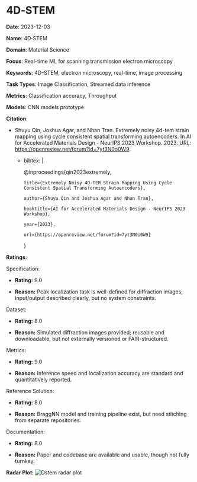 # 4D‑STEM


**Date**: 2023-12-03


**Name**: 4D‑STEM


**Domain**: Material Science


**Focus**: Real-time ML for scanning transmission electron microscopy


**Keywords**: 4D-STEM, electron microscopy, real-time, image processing


**Task Types**: Image Classification, Streamed data inference


**Metrics**: Classification accuracy, Throughput


**Models**: CNN models  prototype 


**Citation**:


- Shuyu Qin, Joshua Agar, and Nhan Tran. Extremely noisy 4d-tem strain mapping using cycle consistent spatial transforming autoencoders. In AI for Accelerated Materials Design - NeurIPS 2023 Workshop. 2023. URL: https://openreview.net/forum?id=7yt3N0o0W9.

  - bibtex: |

      @inproceedings{qin2023extremely,

        title={Extremely Noisy 4D-TEM Strain Mapping Using Cycle Consistent Spatial Transforming Autoencoders},

        author={Shuyu Qin and Joshua Agar and Nhan Tran},

        booktitle={AI for Accelerated Materials Design - NeurIPS 2023 Workshop},

        year={2023},

        url={https://openreview.net/forum?id=7yt3N0o0W9}

      }



**Ratings:**


Specification:


  - **Rating:** 9.0


  - **Reason:** Peak localization task is well-defined for diffraction images; input/output described clearly, but no system constraints.


Dataset:


  - **Rating:** 8.0


  - **Reason:** Simulated diffraction images provided; reusable and downloadable, but not externally versioned or FAIR-structured.


Metrics:


  - **Rating:** 9.0


  - **Reason:** Inference speed and localization accuracy are standard and quantitatively reported.


Reference Solution:


  - **Rating:** 8.0


  - **Reason:** BraggNN model and training pipeline exist, but need stitching from separate repositories.


Documentation:


  - **Rating:** 8.0


  - **Reason:** Paper and codebase are available and usable, though not fully turnkey.


**Radar Plot:**
 ![Dstem radar plot](../../tex/images/dstem_radar.png)